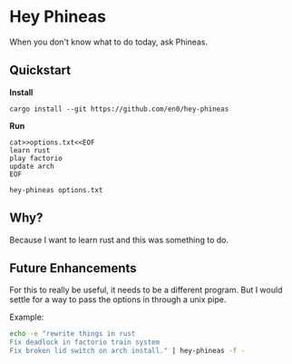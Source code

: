 # Hey Phineas

When you don't know what to do today, ask Phineas.

## Quickstart

__Install__

```
cargo install --git https://github.com/en0/hey-phineas
```

__Run__

```
cat>>options.txt<<EOF
learn rust
play factorio
update arch
EOF

hey-phineas options.txt
```

## Why?

Because I want to learn rust and this was something to do.

## Future Enhancements

For this to really be useful, it needs to be a different program. But I would
settle for a way to pass the options in through a unix pipe.

Example:

```bash
echo -e "rewrite things in rust
Fix deadlock in factorio train system
Fix broken lid switch on arch install." | hey-phineas -f -
```

